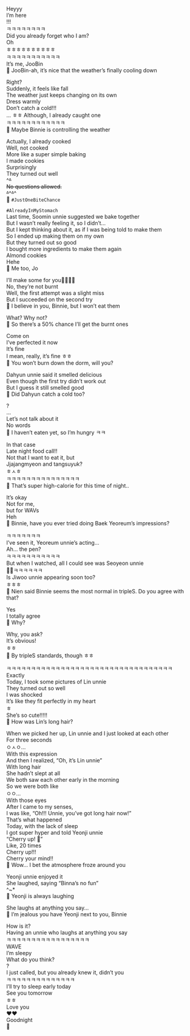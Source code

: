 Heyyy  
I’m here  
!!!  
ㅋㅋㅋㅋㅋㅋㅋㅋ  
Did you already forget who I am?  
Oh  
ㅎㅎㅎㅎㅎㅎㅎㅎㅎㅎ  
ㅋㅋㅋㅋㅋㅋㅋㅋㅋㅋㅋ  
It’s me, JooBin  
🫧 JooBin-ah, it’s nice that the weather’s finally cooling down

Right?  
Suddenly, it feels like fall  
The weather just keeps changing on its own  
Dress warmly  
Don’t catch a cold!!!  
... ㅎㅎ Although, I already caught one  
ㅋㅋㅋㅋㅋㅋㅋㅋㅋㅋㅋㅋ  
🫧 Maybe Binnie is controlling the weather

Actually, I already cooked  
Well, not cooked  
More like a super simple baking  
I made cookies  
Surprisingly  
They turned out well  
^~~^  
No questions allowed.  
^~~^~~^~~^  
🫧 `#JustOneBiteChance`

`#AlreadyInMyStomach`  
Last time, Soomin unnie suggested we bake together  
But I wasn’t really feeling it, so I didn’t…  
But I kept thinking about it, as if I was being told to make them  
So I ended up making them on my own  
But they turned out so good  
I bought more ingredients to make them again  
Almond cookies  
Hehe  
🫧 Me too, Jo

I’ll make some for you🍪🍪👩‍🍳  
No, they’re not burnt  
Well, the first attempt was a slight miss  
But I succeeded on the second try  
🫧 I believe in you, Binnie, but I won’t eat them

What? Why not?  
🫧 So there’s a 50% chance I’ll get the burnt ones

Come on  
I’ve perfected it now  
It’s fine  
I mean, really, it’s fine ㅎㅎ  
🫧 You won’t burn down the dorm, will you?

Dahyun unnie said it smelled delicious  
Even though the first try didn’t work out  
But I guess it still smelled good  
🫧 Did Dahyun catch a cold too?

?  
...  
Let’s not talk about it  
No words  
🫧 I haven’t eaten yet, so I’m hungry ㅋㅋ

In that case  
Late night food call!!  
Not that I want to eat it, but  
Jjajangmyeon and tangsuyuk?  
ㅎㅅㅎ  
ㅋㅋㅋㅋㅋㅋㅋㅋㅋㅋㅋㅋㅋㅋㅋ  
🫧 That’s super high-calorie for this time of night..

It’s okay  
Not for me,  
but for WAVs  
Heh  
🫧 Binnie, have you ever tried doing Baek Yeoreum’s impressions?

ㅋㅋㅋㅋㅋㅋㅋ  
I’ve seen it, Yeoreum unnie’s acting...  
Ah... the pen?  
ㅋㅋㅋㅋㅋㅋㅋㅋㅋㅋㅋ  
But when I watched, all I could see was Seoyeon unnie  
🤍🤍ㅋㅋㅋㅋㅋㅋ  
Is Jiwoo unnie appearing soon too?  
ㅎㅎㅎ  
🫧 Nien said Binnie seems the most normal in tripleS. Do you agree with that?

Yes  
I totally agree  
🫧 Why?

Why, you ask?  
It’s obvious!  
ㅎㅎ  
🫧 By tripleS standards, though ㅎㅎ

ㅋㅋㅋㅋㅋㅋㅋㅋㅋㅋㅋㅋㅋㅋㅋㅋㅋㅋㅋㅋㅋㅋㅋㅋㅋㅋㅋㅋㅋㅋㅋㅋㅋㅋ  
Exactly  
Today, I took some pictures of Lin unnie  
They turned out so well  
I was shocked  
It’s like they fit perfectly in my heart  
ㅎ  
She’s so cute!!!!!  
🫧 How was Lin’s long hair?

When we picked her up, Lin unnie and I just looked at each other  
For three seconds  
ㅇㅅㅇ...  
With this expression  
And then I realized, “Oh, it’s Lin unnie”  
With long hair  
She hadn’t slept at all  
We both saw each other early in the morning  
So we were both like  
ㅇㅇ...  
With those eyes  
After I came to my senses,  
I was like, “Oh!!! Unnie, you’ve got long hair now!”  
That’s what happened  
Today, with the lack of sleep  
I got super hyper and told Yeonji unnie  
“Cherry up! 🍒”  
Like, 20 times  
Cherry up!!!  
Cherry your mind!!  
🫧 Wow… I bet the atmosphere froze around you

Yeonji unnie enjoyed it  
She laughed, saying “Binna’s no fun”  
^~*  
🫧 Yeonji is always laughing

She laughs at anything you say...  
🫧 I’m jealous you have Yeonji next to you, Binnie

How is it?  
Having an unnie who laughs at anything you say  
ㅋㅋㅋㅋㅋㅋㅋㅋㅋㅋㅋㅋㅋㅋㅋㅋㅋ  
WAVE  
I’m sleepy  
What do you think?  
?  
I just called, but you already knew it, didn’t you  
ㅋㅋㅋㅋㅋㅋㅋㅋㅋㅋㅋㅋㅋㅋ  
I’ll try to sleep early today  
See you tomorrow  
ㅎㅎ  
Love you  
❤️❤️  
Goodnight  
🤍